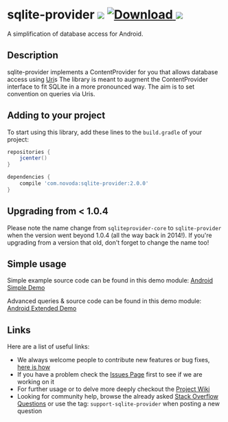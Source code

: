 # sqlite-provider [![](https://ci.novoda.com/buildStatus/icon?job=sqlite-provider)](https://ci.novoda.com/job/sqlite-provider/lastBuild/console) [![Download](https://api.bintray.com/packages/novoda/maven/sqlite-provider/images/download.svg) ](https://bintray.com/novoda/maven/sqlite-provider/_latestVersion) [![](https://raw.githubusercontent.com/novoda/novoda/master/assets/btn_apache_lisence.png)](LICENSE.txt)

A simplification of database access for Android.


## Description

sqlite-provider implements a ContentProvider for you that allows database access using [Uri][1]s
The library is meant to augment the ContentProvider interface to fit SQLite in a more pronounced way. The aim is to set convention on queries via Uris.


## Adding to your project

To start using this library, add these lines to the `build.gradle` of your project:

```groovy
repositories {
    jcenter()
}

dependencies {
    compile 'com.novoda:sqlite-provider:2.0.0'
}
```

## Upgrading from < 1.0.4

Please note the name change from `sqliteprovider-core` to `sqlite-provider` when the version went beyond 1.0.4 (all the way back in 2014!). If you're upgrading from a version that old, don't forget to change the name too!


## Simple usage

Simple example source code can be found in this demo module: [Android Simple Demo][2]

Advanced queries & source code can be found in this demo module: [Android Extended Demo][3]


## Links

Here are a list of useful links:

 * We always welcome people to contribute new features or bug fixes, [here is how](https://github.com/novoda/novoda/blob/master/CONTRIBUTING.md)
 * If you have a problem check the [Issues Page](https://github.com/novoda/sqlite-provider/issues) first to see if we are working on it
 * For further usage or to delve more deeply checkout the [Project Wiki](https://github.com/novoda/sqlite-provider/wiki)
 * Looking for community help, browse the already asked [Stack Overflow Questions](http://stackoverflow.com/questions/tagged/support-sqlite-provider) or use the tag: `support-sqlite-provider` when posting a new question


 [1]: http://developer.android.com/reference/android/net/Uri.html
 [2]: https://github.com/novoda/SQLiteProvider/tree/master/demo-simple
 [3]: https://github.com/novoda/SQLiteProvider/tree/master/demo-extended

